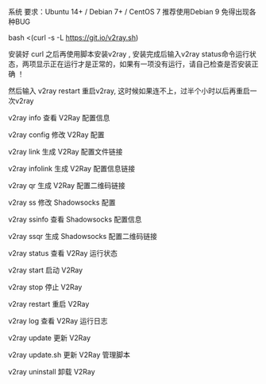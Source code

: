 系统 要求：Ubuntu 14+ / Debian 7+ / CentOS 7 推荐使用Debian 9 免得出现各种BUG

bash <(curl -s -L https://git.io/v2ray.sh)

安装好 curl 之后再使用脚本安装v2ray , 安装完成后输入v2ray status命令运行状态，两项显示正在运行才是正常的，如果有一项没有运行，请自己检查是否安装正确 ！

然后输入 v2ray restart 重启v2ray, 这时候如果连不上，过半个小时以后再重启一次v2ray

v2ray info 查看 V2Ray 配置信息

v2ray config 修改 V2Ray 配置

v2ray link 生成 V2Ray 配置文件链接

v2ray infolink 生成 V2Ray 配置信息链接

v2ray qr 生成 V2Ray 配置二维码链接

v2ray ss 修改 Shadowsocks 配置

v2ray ssinfo 查看 Shadowsocks 配置信息

v2ray ssqr 生成 Shadowsocks 配置二维码链接

v2ray status 查看 V2Ray 运行状态

v2ray start 启动 V2Ray

v2ray stop 停止 V2Ray

v2ray restart 重启 V2Ray

v2ray log 查看 V2Ray 运行日志

v2ray update 更新 V2Ray

v2ray update.sh 更新 V2Ray 管理脚本

v2ray uninstall 卸载 V2Ray
